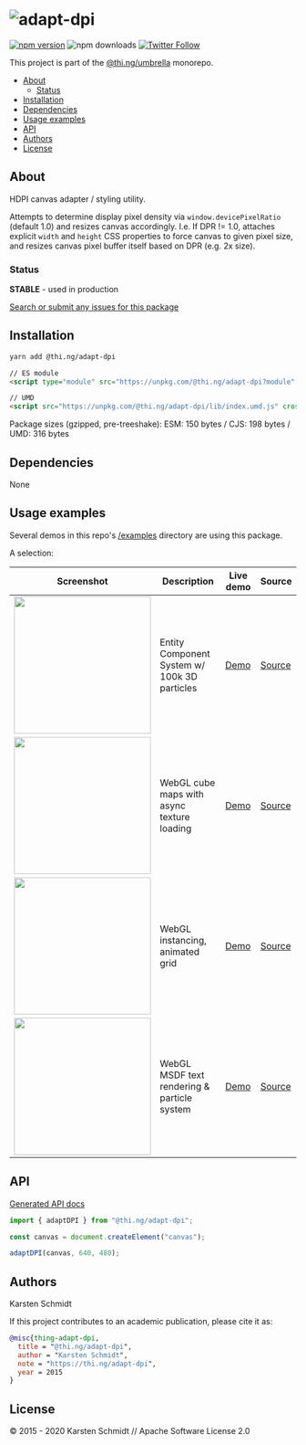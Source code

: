 <!-- This file is generated - DO NOT EDIT! -->

# ![adapt-dpi](https://media.thi.ng/umbrella/banners/thing-adapt-dpi.svg?bd63a9f3)

[![npm version](https://img.shields.io/npm/v/@thi.ng/adapt-dpi.svg)](https://www.npmjs.com/package/@thi.ng/adapt-dpi)
![npm downloads](https://img.shields.io/npm/dm/@thi.ng/adapt-dpi.svg)
[![Twitter Follow](https://img.shields.io/twitter/follow/thing_umbrella.svg?style=flat-square&label=twitter)](https://twitter.com/thing_umbrella)

This project is part of the
[@thi.ng/umbrella](https://github.com/thi-ng/umbrella/) monorepo.

- [About](#about)
  - [Status](#status)
- [Installation](#installation)
- [Dependencies](#dependencies)
- [Usage examples](#usage-examples)
- [API](#api)
- [Authors](#authors)
- [License](#license)

## About

HDPI canvas adapter / styling utility.

Attempts to determine display pixel density via
`window.devicePixelRatio` (default 1.0) and resizes canvas accordingly.
I.e. If DPR != 1.0, attaches explicit `width` and `height` CSS
properties to force canvas to given pixel size, and resizes canvas pixel
buffer itself based on DPR (e.g. 2x size).

### Status

**STABLE** - used in production

[Search or submit any issues for this package](https://github.com/thi-ng/umbrella/issues?q=%5Badapt-dpi%5D+in%3Atitle)

## Installation

```bash
yarn add @thi.ng/adapt-dpi
```

```html
// ES module
<script type="module" src="https://unpkg.com/@thi.ng/adapt-dpi?module" crossorigin></script>

// UMD
<script src="https://unpkg.com/@thi.ng/adapt-dpi/lib/index.umd.js" crossorigin></script>
```

Package sizes (gzipped, pre-treeshake): ESM: 150 bytes / CJS: 198 bytes / UMD: 316 bytes

## Dependencies

None

## Usage examples

Several demos in this repo's
[/examples](https://github.com/thi-ng/umbrella/tree/develop/examples)
directory are using this package.

A selection:

| Screenshot                                                                                                           | Description                                  | Live demo                                           | Source                                                                           |
| -------------------------------------------------------------------------------------------------------------------- | -------------------------------------------- | --------------------------------------------------- | -------------------------------------------------------------------------------- |
| <img src="https://raw.githubusercontent.com/thi-ng/umbrella/develop/assets/examples/soa-ecs-100k.png" width="240"/>  | Entity Component System w/ 100k 3D particles | [Demo](https://demo.thi.ng/umbrella/soa-ecs/)       | [Source](https://github.com/thi-ng/umbrella/tree/develop/examples/soa-ecs)       |
| <img src="https://raw.githubusercontent.com/thi-ng/umbrella/develop/assets/examples/webgl-cubemap.jpg" width="240"/> | WebGL cube maps with async texture loading   | [Demo](https://demo.thi.ng/umbrella/webgl-cubemap/) | [Source](https://github.com/thi-ng/umbrella/tree/develop/examples/webgl-cubemap) |
| <img src="https://raw.githubusercontent.com/thi-ng/umbrella/develop/assets/examples/webgl-grid.jpg" width="240"/>    | WebGL instancing, animated grid              | [Demo](https://demo.thi.ng/umbrella/webgl-grid/)    | [Source](https://github.com/thi-ng/umbrella/tree/develop/examples/webgl-grid)    |
| <img src="https://raw.githubusercontent.com/thi-ng/umbrella/develop/assets/examples/webgl-msdf.jpg" width="240"/>    | WebGL MSDF text rendering & particle system  | [Demo](https://demo.thi.ng/umbrella/webgl-msdf/)    | [Source](https://github.com/thi-ng/umbrella/tree/develop/examples/webgl-msdf)    |

## API

[Generated API docs](https://docs.thi.ng/umbrella/adapt-dpi/)

```ts
import { adaptDPI } from "@thi.ng/adapt-dpi";

const canvas = document.createElement("canvas");

adaptDPI(canvas, 640, 480);
```

## Authors

Karsten Schmidt

If this project contributes to an academic publication, please cite it as:

```bibtex
@misc{thing-adapt-dpi,
  title = "@thi.ng/adapt-dpi",
  author = "Karsten Schmidt",
  note = "https://thi.ng/adapt-dpi",
  year = 2015
}
```

## License

&copy; 2015 - 2020 Karsten Schmidt // Apache Software License 2.0
